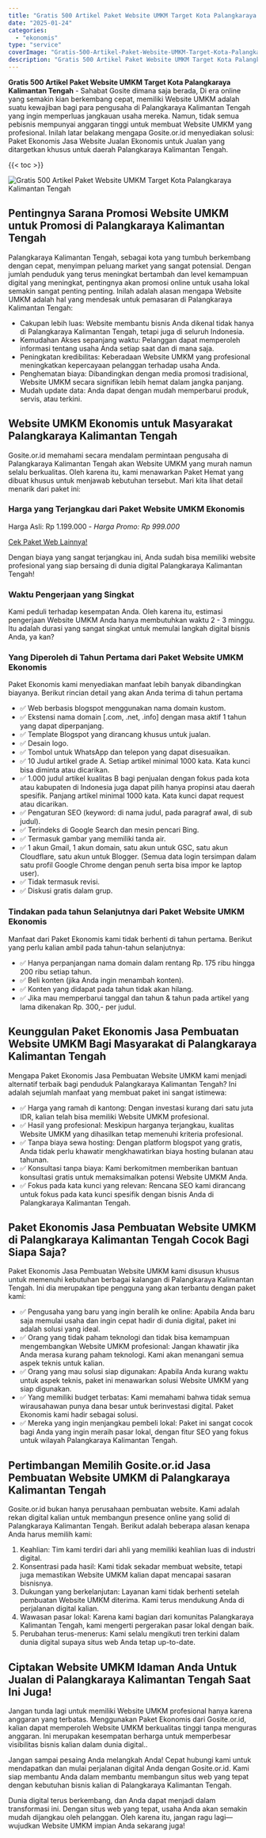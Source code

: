 ```yaml
---
title: "Gratis 500 Artikel Paket Website UMKM Target Kota Palangkaraya Kalimantan Tengah"
date: "2025-01-24"
categories: 
  - "ekonomis"
type: "service"
coverImage: "Gratis-500-Artikel-Paket-Website-UMKM-Target-Kota-Palangkaraya-Kalimantan-Tengah.png"
description: "Gratis 500 Artikel Paket Website UMKM Target Kota Palangkaraya Kalimantan Tengah. Dunia digital terus berkembang, dan Anda dapat menjadi dalam transformasi i..."
---
```


**Gratis 500 Artikel Paket Website UMKM Target Kota Palangkaraya Kalimantan Tengah** - Sahabat Gosite dimana saja berada, Di era online yang semakin kian berkembang cepat, memiliki Website UMKM adalah suatu kewajiban bagi para pengusaha di Palangkaraya Kalimantan Tengah yang ingin memperluas jangkauan usaha mereka. Namun, tidak semua pebisnis mempunyai anggaran tinggi untuk membuat Website UMKM yang profesional. Inilah latar belakang mengapa Gosite.or.id menyediakan solusi: Paket Ekonomis Jasa Website Jualan Ekonomis untuk Jualan yang ditargetkan khusus untuk daerah Palangkaraya Kalimantan Tengah.

{{< toc >}}

![Gratis 500 Artikel Paket Website UMKM Target Kota Palangkaraya Kalimantan Tengah](/images/ekonomis/Gratis-500-Artikel-Paket-Website-UMKM-Target-Kota-Palangkaraya-Kalimantan-Tengah.png)

## Pentingnya Sarana Promosi Website UMKM untuk Promosi di Palangkaraya Kalimantan Tengah

Palangkaraya Kalimantan Tengah, sebagai kota yang tumbuh berkembang dengan cepat, menyimpan peluang market yang sangat potensial. Dengan jumlah penduduk yang terus meningkat bertambah dan level kemampuan digital yang meningkat, pentingnya akan promosi online untuk usaha lokal semakin sangat penting penting. Inilah adalah alasan mengapa Website UMKM adalah hal yang mendesak untuk pemasaran di Palangkaraya Kalimantan Tengah:

- Cakupan lebih luas: Website membantu bisnis Anda dikenal tidak hanya di Palangkaraya Kalimantan Tengah, tetapi juga di seluruh Indonesia.
- Kemudahan Akses sepanjang waktu: Pelanggan dapat memperoleh informasi tentang usaha Anda setiap saat dan di mana saja.
- Peningkatan kredibilitas: Keberadaan Website UMKM yang profesional meningkatkan kepercayaan pelanggan terhadap usaha Anda.
- Penghematan biaya: Dibandingkan dengan media promosi tradisional, Website UMKM secara signifikan lebih hemat dalam jangka panjang.
- Mudah update data: Anda dapat dengan mudah memperbarui produk, servis, atau terkini.

## Website UMKM Ekonomis untuk Masyarakat Palangkaraya Kalimantan Tengah

Gosite.or.id memahami secara mendalam permintaan pengusaha di Palangkaraya Kalimantan Tengah akan Website UMKM yang murah namun selalu berkualitas. Oleh karena itu, kami menawarkan Paket Hemat yang dibuat khusus untuk menjawab kebutuhan tersebut. Mari kita lihat detail menarik dari paket ini:

### Harga yang Terjangkau dari Paket Website UMKM Ekonomis

<a class="cta-button">Harga Asli: Rp 1.199.000 - <em>Harga Promo: Rp 999.000</em></a>

<a href="/jasa-web/" class="cta-button">Cek Paket Web Lainnya!</a>

Dengan biaya yang sangat terjangkau ini, Anda sudah bisa memiliki website profesional yang siap bersaing di dunia digital Palangkaraya Kalimantan Tengah!

### Waktu Pengerjaan yang Singkat

Kami peduli terhadap kesempatan Anda. Oleh karena itu, estimasi pengerjaan Website UMKM Anda hanya membutuhkan waktu 2 - 3 minggu. Itu adalah durasi yang sangat singkat untuk memulai langkah digital bisnis Anda, ya kan?

### Yang Diperoleh di Tahun Pertama dari Paket Website UMKM Ekonomis

Paket Ekonomis kami menyediakan manfaat lebih banyak dibandingkan biayanya. Berikut rincian detail yang akan Anda terima di tahun pertama

- ✅ Web berbasis blogspot menggunakan nama domain kustom.
- ✅ Ekstensi nama domain \[.com, .net, .info\] dengan masa aktif 1 tahun yang dapat diperpanjang.
- ✅ Template Blogspot yang dirancang khusus untuk jualan.
- ✅ Desain logo.
- ✅ Tombol untuk WhatsApp dan telepon yang dapat disesuaikan.
- ✅ 10 Judul artikel grade A. Setiap artikel minimal 1000 kata. Kata kunci bisa diminta atau dicarikan.
- ✅ 1.000 judul artikel kualitas B bagi penjualan dengan fokus pada kota atau kabupaten di Indonesia juga dapat pilih hanya propinsi atau daerah spesifik. Panjang artikel minimal 1000 kata. Kata kunci dapat request atau dicarikan.
- ✅ Pengaturan SEO (keyword: di nama judul, pada paragraf awal, di sub judul).
- ✅ Terindeks di Google Search dan mesin pencari Bing.
- ✅ Termasuk gambar yang memiliki tanda air.
- ✅ 1 akun Gmail, 1 akun domain, satu akun untuk GSC, satu akun Cloudflare, satu akun untuk Blogger. (Semua data login tersimpan dalam satu profil Google Chrome dengan penuh serta bisa impor ke laptop user).
- ✅ Tidak termasuk revisi.
- ✅ Diskusi gratis dalam grup.

### Tindakan pada tahun Selanjutnya dari Paket Website UMKM Ekonomis

Manfaat dari Paket Ekonomis kami tidak berhenti di tahun pertama. Berikut yang perlu kalian ambil pada tahun-tahun selanjutnya:

- ✅ Hanya perpanjangan nama domain dalam rentang Rp. 175 ribu hingga 200 ribu setiap tahun.
- ✅ Beli konten (jika Anda ingin menambah konten).
- ✅ Konten yang didapat pada tahun tidak akan hilang.
- ✅ Jika mau memperbarui tanggal dan tahun & tahun pada artikel yang lama dikenakan Rp. 300,- per judul.

## Keunggulan Paket Ekonomis Jasa Pembuatan Website UMKM Bagi Masyarakat di Palangkaraya Kalimantan Tengah

Mengapa Paket Ekonomis Jasa Pembuatan Website UMKM kami menjadi alternatif terbaik bagi penduduk Palangkaraya Kalimantan Tengah? Ini adalah sejumlah manfaat yang membuat paket ini sangat istimewa:

- ✅ Harga yang ramah di kantong: Dengan investasi kurang dari satu juta IDR, kalian telah bisa memiliki Website UMKM profesional.
- ✅ Hasil yang profesional: Meskipun harganya terjangkau, kualitas Website UMKM yang dihasilkan tetap memenuhi kriteria profesional.
- ✅ Tanpa biaya sewa hosting: Dengan platform blogspot yang gratis, Anda tidak perlu khawatir mengkhawatirkan biaya hosting bulanan atau tahunan.
- ✅ Konsultasi tanpa biaya: Kami berkomitmen memberikan bantuan konsultasi gratis untuk memaksimalkan potensi Website UMKM Anda.
- ✅ Fokus pada kata kunci yang relevan: Rencana SEO kami dirancang untuk fokus pada kata kunci spesifik dengan bisnis Anda di Palangkaraya Kalimantan Tengah.

## Paket Ekonomis Jasa Pembuatan Website UMKM di Palangkaraya Kalimantan Tengah Cocok Bagi Siapa Saja?

Paket Ekonomis Jasa Pembuatan Website UMKM kami disusun khusus untuk memenuhi kebutuhan berbagai kalangan di Palangkaraya Kalimantan Tengah. Ini dia merupakan tipe pengguna yang akan terbantu dengan paket kami:

- ✅ Pengusaha yang baru yang ingin beralih ke online: Apabila Anda baru saja memulai usaha dan ingin cepat hadir di dunia digital, paket ini adalah solusi yang ideal.
- ✅ Orang yang tidak paham teknologi dan tidak bisa kemampuan mengembangkan Website UMKM profesional: Jangan khawatir jika Anda merasa kurang paham teknologi. Kami akan menangani semua aspek teknis untuk kalian.
- ✅ Orang yang mau solusi siap digunakan: Apabila Anda kurang waktu untuk aspek teknis, paket ini menawarkan solusi Website UMKM yang siap digunakan.
- ✅ Yang memiliki budget terbatas: Kami memahami bahwa tidak semua wirausahawan punya dana besar untuk berinvestasi digital. Paket Ekonomis kami hadir sebagai solusi.
- ✅ Mereka yang ingin menjangkau pembeli lokal: Paket ini sangat cocok bagi Anda yang ingin meraih pasar lokal, dengan fitur SEO yang fokus untuk wilayah Palangkaraya Kalimantan Tengah.

## Pertimbangan Memilih Gosite.or.id Jasa Pembuatan Website UMKM di Palangkaraya Kalimantan Tengah

Gosite.or.id bukan hanya perusahaan pembuatan website. Kami adalah rekan digital kalian untuk membangun presence online yang solid di Palangkaraya Kalimantan Tengah. Berikut adalah beberapa alasan kenapa Anda harus memilih kami:

1. Keahlian: Tim kami terdiri dari ahli yang memiliki keahlian luas di industri digital.
2. Konsentrasi pada hasil: Kami tidak sekadar membuat website, tetapi juga memastikan Website UMKM kalian dapat mencapai sasaran bisnisnya.
3. Dukungan yang berkelanjutan: Layanan kami tidak berhenti setelah pembuatan Website UMKM diterima. Kami terus mendukung Anda di perjalanan digital kalian.
4. Wawasan pasar lokal: Karena kami bagian dari komunitas Palangkaraya Kalimantan Tengah, kami mengerti pergerakan pasar lokal dengan baik.
5. Perubahan terus-menerus: Kami selalu mengikuti tren terkini dalam dunia digital supaya situs web Anda tetap up-to-date.

## Ciptakan Website UMKM Idaman Anda Untuk Jualan di Palangkaraya Kalimantan Tengah Saat Ini Juga!

Jangan tunda lagi untuk memiliki Website UMKM profesional hanya karena anggaran yang terbatas. Menggunakan Paket Ekonomis dari Gosite.or.id, kalian dapat memperoleh Website UMKM berkualitas tinggi tanpa menguras anggaran. Ini merupakan kesempatan berharga untuk memperbesar visibilitas bisnis kalian dalam dunia digital..

Jangan sampai pesaing Anda melangkah Anda! Cepat hubungi kami untuk mendapatkan dan mulai perjalanan digital Anda dengan Gosite.or.id. Kami siap membantu Anda dalam membantu membangun situs web yang tepat dengan kebutuhan bisnis kalian di Palangkaraya Kalimantan Tengah.

Dunia digital terus berkembang, dan Anda dapat menjadi dalam transformasi ini. Dengan situs web yang tepat, usaha Anda akan semakin mudah dijangkau oleh pelanggan. Oleh karena itu, jangan ragu lagi—wujudkan Website UMKM impian Anda sekarang juga!